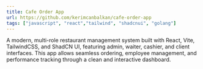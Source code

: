 ```yaml
---
title: Cafe Order App
url: https://github.com/kerimcanbalkan/cafe-order-app
tags: ["javascript", "react","tailwind", "shadcnui", "golang"]
---
```


A modern, multi-role restaurant management system built with React, Vite, TailwindCSS, and ShadCN UI, featuring admin, waiter, cashier, and client interfaces. This app allows seamless ordering, employee management, and performance tracking through a clean and interactive dashboard.